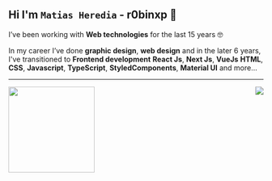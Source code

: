 ## Hi I'm **` Matias Heredia `** - r0binxp 👋

I’ve been working with **Web technologies** for the last 15 years 🤓

In my career I’ve done **graphic design**, **web design** and in the later 6 years, I've transitioned to **Frontend development** 
**React Js**, **Next Js**, **VueJs** **HTML**, **CSS**, **Javascript**, **TypeScript**, **StyledComponents**, **Material UI** and more...


---
<div>
  <img height="170" align="left" src="https://github-readme-stats.vercel.app/api?username=r0binxp&count_private=true&include_all_commits=true" />
  <img align="right" src="https://github-readme-stats.vercel.app/api/top-langs/?username=r0binxp&layout=compact" />
</div>

<!--
**r0binxp/r0binxp** is a ✨ _special_ ✨ repository because its `README.md` (this file) appears on your GitHub profile.

Here are some ideas to get you started:

- 🔭 I’m currently working on ...
- 🌱 I’m currently learning ...
- 👯 I’m looking to collaborate on ...
- 🤔 I’m looking for help with ...
- 💬 Ask me about ...
- 📫 How to reach me: ...
- 😄 Pronouns: ...
- ⚡ Fun fact: ...
-->
